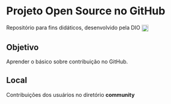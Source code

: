 <h1>
<span> Projeto Open Source no GitHub</span>
</h1>

Repositório para fins didáticos, desenvolvido pela DIO <a href="https://www.dio.me/"> <img align="center" width="18px" src="https://hermes.digitalinnovation.one/assets/diome/logo-minimized.png"></a>

## Objetivo
Aprender o básico sobre contribuição no GitHub.

## Local
Contribuições dos usuários no diretório **community**
